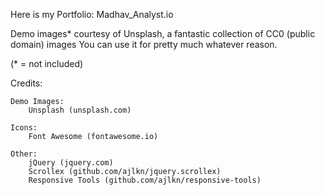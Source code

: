 Here is my Portfolio: Madhav_Analyst.io

Demo images* courtesy of Unsplash, a fantastic collection of CC0 (public domain) images
You can use it for pretty much whatever reason.

(* = not included)

Credits:

	Demo Images:
		Unsplash (unsplash.com)

	Icons:
		Font Awesome (fontawesome.io)

	Other:
		jQuery (jquery.com)
		Scrollex (github.com/ajlkn/jquery.scrollex)
		Responsive Tools (github.com/ajlkn/responsive-tools)
